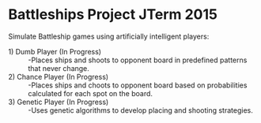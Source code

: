 # Battleships Project JTerm 2015
Simulate Battleship games using artificially intelligent players:

<dl>
<dt>
   1) Dumb Player (In Progress)
   <dd>
      -Places ships and shoots to opponent board in predefined patterns that never change.
   </dd>
</dt>
<dt>
   2) Chance Player (In Progress)
   <dd>
      -Places ships and choots to opponent board based on probabilities calculated for each spot on the board.
   </dd>
</dt>
<dt>
   3) Genetic Player (In Progress)
   <dd>
      -Uses genetic algorithms to develop placing and shooting strategies.
   </dd>
</dt>
</dl>
